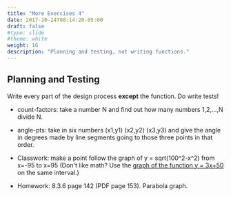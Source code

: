 ```yaml
---
title: "More Exercises 4"
date: 2017-10-24T08:14:20-05:00
draft: false
#type: slide
#theme: white
weight: 16
description: "Planning and testing, not writing functions."
---
```


## Planning and Testing

Write every part of the design process **except** the function. 
Do write tests!

* count-factors: take a number N and find out how many numbers 1,2,...,N divide N.

* angle-pts: take in six numbers (x1,y1) (x2,y2) (x3,y3) and give the angle in degrees made by line segments going to those three points in that order.

* Classwork: make a point follow the graph of y = sqrt(100^2-x^2) from x=-95 to x=95
(Don't like math? Use the [graph of the function y = 3x+50](better-mathgraph.rkt) on the same interval.)

* Homework: 8.3.6 page 142 (PDF page 153). Parabola graph.

